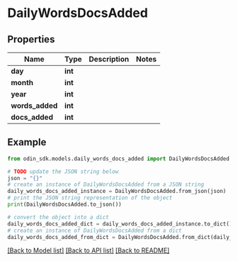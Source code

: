 # DailyWordsDocsAdded


## Properties

Name | Type | Description | Notes
------------ | ------------- | ------------- | -------------
**day** | **int** |  | 
**month** | **int** |  | 
**year** | **int** |  | 
**words_added** | **int** |  | 
**docs_added** | **int** |  | 

## Example

```python
from odin_sdk.models.daily_words_docs_added import DailyWordsDocsAdded

# TODO update the JSON string below
json = "{}"
# create an instance of DailyWordsDocsAdded from a JSON string
daily_words_docs_added_instance = DailyWordsDocsAdded.from_json(json)
# print the JSON string representation of the object
print(DailyWordsDocsAdded.to_json())

# convert the object into a dict
daily_words_docs_added_dict = daily_words_docs_added_instance.to_dict()
# create an instance of DailyWordsDocsAdded from a dict
daily_words_docs_added_from_dict = DailyWordsDocsAdded.from_dict(daily_words_docs_added_dict)
```
[[Back to Model list]](../README.md#documentation-for-models) [[Back to API list]](../README.md#documentation-for-api-endpoints) [[Back to README]](../README.md)


